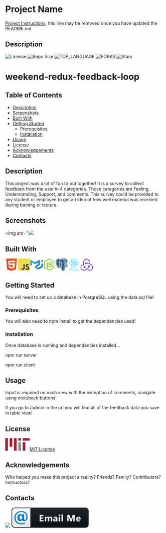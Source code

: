 # Project Name

[Project Instructions](./INSTRUCTIONS.md), this line may be removed once you have updated the README.md

## Description

![License](https://img.shields.io/github/license/Jponto93/weekend-redux-feedback-loop.svg?style=for-the-badge) ![Repo Size](https://img.shields.io/github/languages/code-size/Jponto93/weekend-redux-feedback-loop.svg?style=for-the-badge) ![TOP_LANGUAGE](https://img.shields.io/github/languages/top/Jponto93/weekend-redux-feedback-loop.svg?style=for-the-badge) ![FORKS](https://img.shields.io/github/forks/Jponto93/weekend-redux-feedback-loop.svg?style=for-the-badge&social) ![Stars](https://img.shields.io/github/stars/Jponto93/weekend-redux-feedback-loop.svg?style=for-the-badge)
    
# weekend-redux-feedback-loop

## Table of Contents

- [Description](#description)
- [Screenshots](#screenshots)
- [Built With](#built-with)
- [Getting Started](#getting-started)
  - [Prerequisites](#prerequisites)
  - [Installation](#installation)
- [Usage](#usage)
- [License](#license)
- [Acknowledgements](#acknowledgements)
- [Contacts](#contacts)

## Description

This project was a lot of fun to put together! It is a survey to collect feedback from the user in 4 categories. Those categories are Feeling, Understanding, Support, and comments. This survey could be provided to any student or employee to get an idea of how well material was received during training or lecture. 

## Screenshots

<img src="<img src="https://www.hrdconnect.com/wp-content/uploads/2018/02/feedback1.jpg" />

## Built With

<a href="https://developer.mozilla.org/en-US/docs/Web/HTML"><img src="https://raw.githubusercontent.com/devicons/devicon/master/icons/html5/html5-original.svg" height="40px" width="40px" /></a><a href="https://developer.mozilla.org/en-US/docs/Web/JavaScript"><img src="https://raw.githubusercontent.com/devicons/devicon/master/icons/javascript/javascript-original.svg" height="40px" width="40px" /></a><a href="https://material-ui.com/"><img src="https://raw.githubusercontent.com/devicons/devicon/master/icons/materialui/materialui-original.svg" height="40px" width="40px" /></a><a href="https://nodejs.org/en/"><img src="https://raw.githubusercontent.com/devicons/devicon/master/icons/nodejs/nodejs-original.svg" height="40px" width="40px" /></a><a href="https://www.postgresql.org/"><img src="https://raw.githubusercontent.com/devicons/devicon/master/icons/postgresql/postgresql-original.svg" height="40px" width="40px" /></a><a href="https://reactjs.org/"><img src="https://raw.githubusercontent.com/devicons/devicon/master/icons/react/react-original-wordmark.svg" height="40px" width="40px" /></a><a href="https://redux.js.org/"><img src="https://raw.githubusercontent.com/devicons/devicon/master/icons/redux/redux-original.svg" height="40px" width="40px" /></a>

## Getting Started

You will need to set up a database in PostgreSQL using the data.sql file!




### Prerequisites

You will also need to npm install to get the dependencies used!

### Installation

Once database is running and dependencies installed...

npm run server

npm run client

## Usage

Input is required on each view with the exception of comments, navigate using next/back buttons!

If you go to /admin in the url you will find all of the feedback data you save in table view!


## License

<a href="https://choosealicense.com/licenses/mit/"><img src="https://raw.githubusercontent.com/johnturner4004/readme-generator/master/src/components/assets/images/mit.svg" height=40 />MIT License</a>

## Acknowledgements

Who helped you make this project a reality? Friends? Family? Contributors? Instructors?

## Contacts

<a href="https://www.linkedin.com/in/"><img src="https://img.shields.io/badge/LinkedIn-0077B5?style=for-the-badge&logo=linkedin&logoColor=white" /></a>  <a href="mailto:"><img src=https://raw.githubusercontent.com/johnturner4004/readme-generator/master/src/components/assets/images/email_me_button_icon_151852.svg /></a>